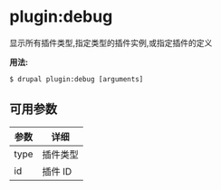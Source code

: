 # plugin:debug
显示所有插件类型,指定类型的插件实例,或指定插件的定义

**用法:**
```
$ drupal plugin:debug [arguments]
```

## 可用参数
参数 | 详细
---------|-------------
type | 插件类型
id | 插件 ID
